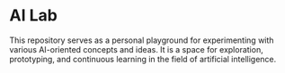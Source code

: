 # AI Lab

This repository serves as a personal playground for experimenting with various AI-oriented concepts and ideas. It is a space for exploration, prototyping, and continuous learning in the field of artificial intelligence.
